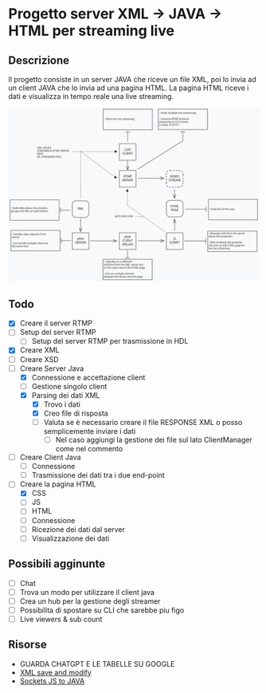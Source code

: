 # Progetto server XML -> JAVA -> HTML per streaming live

## Descrizione

Il progetto consiste in un server JAVA che riceve un file XML, poi lo invia ad un client JAVA che lo invia ad una pagina HTML. La pagina HTML riceve i dati e visualizza in tempo reale una live streaming.

![alt text](Scheme.svg)

## Todo

- [x] Creare il server RTMP
- [ ] Setup del server RTMP
  - [ ] Setup del server RTMP per trasmissione in HDL
- [x] Creare XML
- [ ] Creare XSD
- [ ] Creare Server Java
  - [x] Connessione e accettazione client
  - [ ] Gestione singolo client
  - [x] Parsing dei dati XML
    - [x] Trovo i dati
    - [x] Creo file di risposta
    - [ ] Valuta se è necessario creare il file RESPONSE XML o posso semplicemente inviare i dati
      - [ ] Nel caso aggiungi la gestione dei file sul lato ClientManager come nel commento
- [ ] Creare Client Java
  - [ ] Connessione
  - [ ] Trasmissione dei dati tra i due end-point
- [ ] Creare la pagina HTML
  - [x] CSS  
  - [ ] JS
  - [ ] HTML
  - [ ] Connessione
  - [ ] Ricezione dei dati dal server
  - [ ] Visualizzazione dei dati  

## Possibili agginunte

 - [ ] Chat
 - [ ] Trova un modo per utilizzare il client java
 - [ ] Crea un hub per la gestione degli streamer
 - [ ] Possibilita di spostare su CLI che sarebbe piu figo
 - [ ] Live viewers & sub count

## Risorse

- GUARDA CHATGPT E LE TABELLE SU GOOGLE
- [XML save and modify](https://chat.openai.com/share/4e6a0dce-1e5c-4150-811b-1b1d60c8bf90)
- [Sockets JS to JAVA](https://chat.openai.com/share/1c773867-ed35-49d9-969e-fa1a7afa8635)